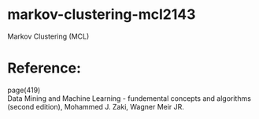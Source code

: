 # markov-clustering-mcl2143
Markov Clustering (MCL)

# Reference:
page(419)<br>
Data Mining and Machine Learning - fundemental concepts and algorithms (second edition), Mohammed J. Zaki, Wagner Meir JR.
